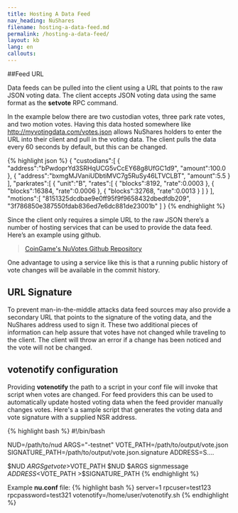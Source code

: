 ```yaml
---
title: Hosting A Data Feed
nav_heading: NuShares
filename: hosting-a-data-feed.md
permalink: /hosting-a-data-feed/
layout: kb
lang: en
callouts:
---
```


##Feed URL

Data feeds can be pulled into the client using a URL that points to the raw JSON voting data. The client accepts JSON voting data using the same format as the **setvote** RPC command.

In the example below there are two custodian votes, three park rate votes, and two motion votes. Having this data hosted somewhere like http://myvotingdata.com/votes.json allows NuShares holders to enter the URL into their client and pull in the voting data. The client pulls the data every 60 seconds by default, but this can be changed.

{% highlight json %}
{
   "custodians":[
      {
         "address":"bPwdoprYd3SRHqUCG5vCcEY68g8UfGC1d9",
         "amount":100.0
      },
      {
         "address":"bxmgMJVaniUDbtiMVC7g5RuSy46LTVCLBT",
         "amount":5.5
      }
   ],
   "parkrates":[
      {
         "unit":"B",
         "rates":[
            {
               "blocks":8192,
               "rate":0.0003
            },
            {
               "blocks":16384,
               "rate":0.0006
            },
            {
               "blocks":32768,
               "rate":0.0013
            }
         ]
      }
   ],
   "motions":[
      "8151325dcdbae9e0ff95f9f9658432dbedfdb209",
      "3f786850e387550fdab836ed7e6dc881de23001b"
   ]
}
{% endhighlight %}

Since the client only requires a simple URL to the raw JSON there’s a number of hosting services that can be used to provide the data feed. Here’s an example using github.

> [CoinGame's NuVotes Github Repository](https://github.com/CoinGame/CoinGame-NuVotes-Testnet)

One advantage to using a service like this is that a running public history of vote changes will be available in the commit history.

## URL Signature

To prevent man-in-the-middle attacks data feed sources may also provide a secondary URL that points to the signature of the voting data, and the NuShares address used to sign it. These two additional pieces of information can help assure that votes have not changed while traveling to the client. The client will throw an error if a change has been noticed and the vote will not be changed.

## votenotify configuration

Providing **votenotify** the path to a script in your conf file will invoke that script when votes are changed. For feed providers this can be used to automatically update hosted voting data when the feed provider manually changes votes. Here's a sample script that generates the voting data and vote signature with a supplied NSR address.

{% highlight bash %}
#!/bin/bash

NUD=/path/to/nud
ARGS="-testnet"
VOTE_PATH=/path/to/output/vote.json
SIGNATURE_PATH=/path/to/output/vote.json.signature
ADDRESS=S....

$NUD $ARGS getvote >$VOTE_PATH
$NUD $ARGS signmessage $ADDRESS <$VOTE_PATH >$SIGNATURE_PATH
{% endhighlight %}

Example **nu.conf** file:
{% highlight bash %}
server=1
rpcuser=test123
rpcpassword=test321
votenotify=/home/user/votenotify.sh
{% endhighlight %}
